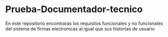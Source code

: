 # Prueba-Documentador-tecnico
En este repositorio encontraras los requisitos funcionales y no funcionales del sistema de firmas electronicas al igual que sus historias de usuario
